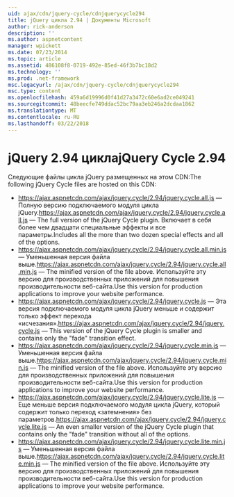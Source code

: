 ```yaml
---
uid: ajax/cdn/jquery-cycle/cdnjquerycycle294
title: jQuery цикла 2.94 | Документы Microsoft
author: rick-anderson
description: ''
ms.author: aspnetcontent
manager: wpickett
ms.date: 07/23/2014
ms.topic: article
ms.assetid: 486108f8-0719-492e-85ed-46f3b7bc18d2
ms.technology: ''
ms.prod: .net-framework
msc.legacyurl: /ajax/cdn/jquery-cycle/cdnjquerycycle294
msc.type: content
ms.openlocfilehash: 459a6d19996d0f41d27a3472c60e6ad2ce049241
ms.sourcegitcommit: 48beecfe749ddac52bc79aa3eb246a2dcdaa1862
ms.translationtype: MT
ms.contentlocale: ru-RU
ms.lasthandoff: 03/22/2018
---
```

<a name="jquery-cycle-294"></a><span data-ttu-id="f78e5-102">jQuery 2.94 цикла</span><span class="sxs-lookup"><span data-stu-id="f78e5-102">jQuery Cycle 2.94</span></span>
====================
<span data-ttu-id="f78e5-103">Следующие файлы цикла jQuery размещенных на этом CDN:</span><span class="sxs-lookup"><span data-stu-id="f78e5-103">The following jQuery Cycle files are hosted on this CDN:</span></span>

- <span data-ttu-id="f78e5-104">https://ajax.aspnetcdn.com/ajax/jquery.cycle/2.94/jquery.cycle.all.js &mdash; Полную версию подключаемого модуля цикла jQuery.</span><span class="sxs-lookup"><span data-stu-id="f78e5-104">https://ajax.aspnetcdn.com/ajax/jquery.cycle/2.94/jquery.cycle.all.js &mdash; The full version of the jQuery Cycle plugin.</span></span> <span data-ttu-id="f78e5-105">Включает в себя более чем двадцати специальные эффекты и все параметры.</span><span class="sxs-lookup"><span data-stu-id="f78e5-105">Includes all the more than two dozen special effects and all of the options.</span></span>
- <span data-ttu-id="f78e5-106">https://ajax.aspnetcdn.com/ajax/jquery.cycle/2.94/jquery.cycle.all.min.js &mdash; Уменьшенная версия файла выше.</span><span class="sxs-lookup"><span data-stu-id="f78e5-106">https://ajax.aspnetcdn.com/ajax/jquery.cycle/2.94/jquery.cycle.all.min.js &mdash; The minified version of the file above.</span></span> <span data-ttu-id="f78e5-107">Используйте эту версию для производственных приложений для повышения производительности веб-сайта.</span><span class="sxs-lookup"><span data-stu-id="f78e5-107">Use this version for production applications to improve your website performance.</span></span>
- <span data-ttu-id="f78e5-108">https://ajax.aspnetcdn.com/ajax/jquery.cycle/2.94/jquery.cycle.js &mdash; Эта версия подключаемого модуля цикла jQuery меньше и содержит только эффект перехода «исчезания».</span><span class="sxs-lookup"><span data-stu-id="f78e5-108">https://ajax.aspnetcdn.com/ajax/jquery.cycle/2.94/jquery.cycle.js &mdash; This version of the jQuery Cycle plugin is smaller and contains only the "fade" transition effect.</span></span>
- <span data-ttu-id="f78e5-109">https://ajax.aspnetcdn.com/ajax/jquery.cycle/2.94/jquery.cycle.min.js &mdash; Уменьшенная версия файла выше.</span><span class="sxs-lookup"><span data-stu-id="f78e5-109">https://ajax.aspnetcdn.com/ajax/jquery.cycle/2.94/jquery.cycle.min.js &mdash; The minified version of the file above.</span></span> <span data-ttu-id="f78e5-110">Используйте эту версию для производственных приложений для повышения производительности веб-сайта.</span><span class="sxs-lookup"><span data-stu-id="f78e5-110">Use this version for production applications to improve your website performance.</span></span>
- <span data-ttu-id="f78e5-111">https://ajax.aspnetcdn.com/ajax/jquery.cycle/2.94/jquery.cycle.lite.js &mdash; Еще меньше версия подключаемого модуля цикла jQuery, который содержит только переход «затемнения» без параметров.</span><span class="sxs-lookup"><span data-stu-id="f78e5-111">https://ajax.aspnetcdn.com/ajax/jquery.cycle/2.94/jquery.cycle.lite.js &mdash; An even smaller version of the jQuery Cycle plugin that contains only the "fade" transition without all of the options.</span></span>
- <span data-ttu-id="f78e5-112">https://ajax.aspnetcdn.com/ajax/jquery.cycle/2.94/jquery.cycle.lite.min.js &mdash; Уменьшенная версия файла выше.</span><span class="sxs-lookup"><span data-stu-id="f78e5-112">https://ajax.aspnetcdn.com/ajax/jquery.cycle/2.94/jquery.cycle.lite.min.js &mdash; The minified version of the file above.</span></span> <span data-ttu-id="f78e5-113">Используйте эту версию для производственных приложений для повышения производительности веб-сайта.</span><span class="sxs-lookup"><span data-stu-id="f78e5-113">Use this version for production applications to improve your website performance.</span></span>
